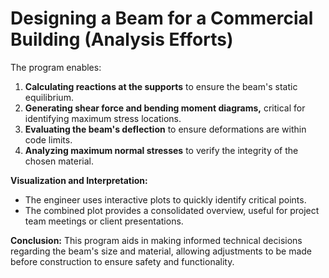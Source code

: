 # Designing a Beam for a Commercial Building (Analysis Efforts)

The program enables:
1. **Calculating reactions at the supports** to ensure the beam's static equilibrium.
2. **Generating shear force and bending moment diagrams,** critical for identifying maximum stress locations.
3. **Evaluating the beam's deflection** to ensure deformations are within code limits.
4. **Analyzing maximum normal stresses** to verify the integrity of the chosen material.

**Visualization and Interpretation:**
- The engineer uses interactive plots to quickly identify critical points.
- The combined plot provides a consolidated overview, useful for project team meetings or client presentations.

**Conclusion:**
This program aids in making informed technical decisions regarding the beam's size and material, allowing adjustments to be made before construction to ensure safety and functionality.
